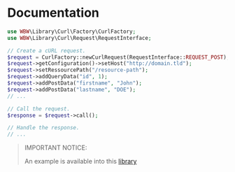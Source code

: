 Documentation
=============

```php
use WBW\Library\Curl\Factory\CurlFactory;
use WBW\Library\Curl\Request\RequestInterface;

// Create a cURL request.
$request = CurlFactory::newCurlRequest(RequestInterface::REQUEST_POST);;
$request->getConfiguration()->setHost("http://domain.tld");
$request->setRessourcePath("/resource-path");
$request->addQueryData("id", 1);
$request->addPostData("firstname", "John");
$request->addPostData("lastname", "DOE");
// ...

// Call the request.
$response = $request->call();

// Handle the response.
// ...
```

> IMPORTANT NOTICE:
>
> An example is available into this [library](../../../adoria/Provider/ApiProvider.php)
